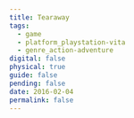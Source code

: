 ```yaml
---
title: Tearaway
tags:
  - game
  - platform_playstation-vita
  - genre_action-adventure
digital: false
physical: true
guide: false
pending: false
date: 2016-02-04
permalink: false
---
```

